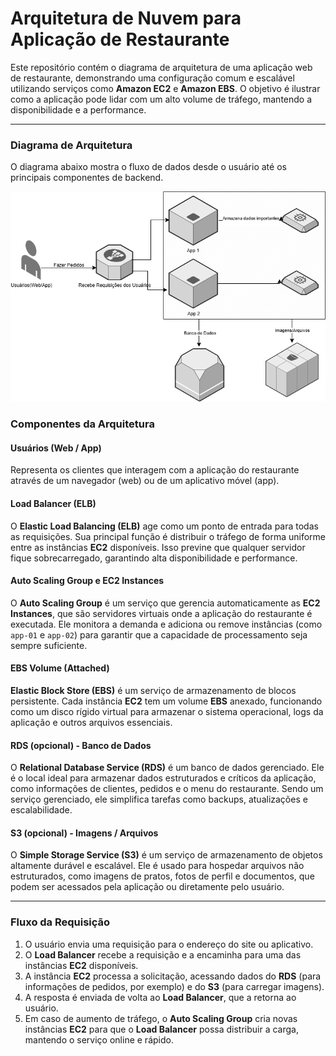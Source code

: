 # Arquitetura de Nuvem para Aplicação de Restaurante

Este repositório contém o diagrama de arquitetura de uma aplicação web de restaurante, demonstrando uma configuração comum e escalável utilizando serviços como **Amazon EC2** e **Amazon EBS**. O objetivo é ilustrar como a aplicação pode lidar com um alto volume de tráfego, mantendo a disponibilidade e a performance.

---

### Diagrama de Arquitetura

O diagrama abaixo mostra o fluxo de dados desde o usuário até os principais componentes de backend.

![Diagrama de Arquitetura](images/Desafio.png)

### Componentes da Arquitetura

#### Usuários (Web / App)
Representa os clientes que interagem com a aplicação do restaurante através de um navegador (web) ou de um aplicativo móvel (app).

#### Load Balancer (ELB)
O **Elastic Load Balancing (ELB)** age como um ponto de entrada para todas as requisições. Sua principal função é distribuir o tráfego de forma uniforme entre as instâncias **EC2** disponíveis. Isso previne que qualquer servidor fique sobrecarregado, garantindo alta disponibilidade e performance.

#### Auto Scaling Group e EC2 Instances
O **Auto Scaling Group** é um serviço que gerencia automaticamente as **EC2 Instances**, que são servidores virtuais onde a aplicação do restaurante é executada. Ele monitora a demanda e adiciona ou remove instâncias (como `app-01` e `app-02`) para garantir que a capacidade de processamento seja sempre suficiente.

#### EBS Volume (Attached)
**Elastic Block Store (EBS)** é um serviço de armazenamento de blocos persistente. Cada instância **EC2** tem um volume **EBS** anexado, funcionando como um disco rígido virtual para armazenar o sistema operacional, logs da aplicação e outros arquivos essenciais.

#### RDS (opcional) - Banco de Dados
O **Relational Database Service (RDS)** é um banco de dados gerenciado. Ele é o local ideal para armazenar dados estruturados e críticos da aplicação, como informações de clientes, pedidos e o menu do restaurante. Sendo um serviço gerenciado, ele simplifica tarefas como backups, atualizações e escalabilidade.

#### S3 (opcional) - Imagens / Arquivos
O **Simple Storage Service (S3)** é um serviço de armazenamento de objetos altamente durável e escalável. Ele é usado para hospedar arquivos não estruturados, como imagens de pratos, fotos de perfil e documentos, que podem ser acessados pela aplicação ou diretamente pelo usuário.

---

### Fluxo da Requisição

1.  O usuário envia uma requisição para o endereço do site ou aplicativo.
2.  O **Load Balancer** recebe a requisição e a encaminha para uma das instâncias **EC2** disponíveis.
3.  A instância **EC2** processa a solicitação, acessando dados do **RDS** (para informações de pedidos, por exemplo) e do **S3** (para carregar imagens).
4.  A resposta é enviada de volta ao **Load Balancer**, que a retorna ao usuário.
5.  Em caso de aumento de tráfego, o **Auto Scaling Group** cria novas instâncias **EC2** para que o **Load Balancer** possa distribuir a carga, mantendo o serviço online e rápido.

